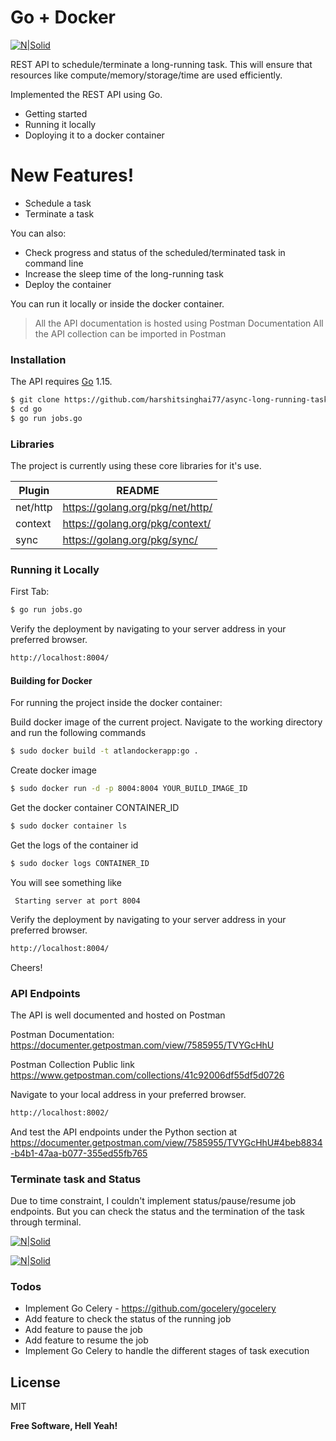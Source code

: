 # Go + Docker

[![N|Solid](https://miro.medium.com/max/750/1*xLKFtlXiTPif_hTAIlXRjw.jpeg)](https://github.com/OptimalBits/bull)

REST API to schedule/terminate a long-running task. This will ensure that resources like compute/memory/storage/time are used efficiently.

Implemented the REST API using Go.

  - Getting started
  - Running it locally
  - Doploying it to a docker container

# New Features!

  - Schedule a task
  - Terminate a task


You can also:
  - Check progress and status of the scheduled/terminated task in command line
  - Increase the sleep time of the long-running task
  - Deploy the container

You can run it locally or inside the docker container.

> All the API documentation is hosted using Postman Documentation
> All the API collection can be imported in Postman

### Installation

The API requires [Go](https://golang.org/) 1.15.

```sh
$ git clone https://github.com/harshitsinghai77/async-long-running-task.git -b go
$ cd go
$ go run jobs.go
```

### Libraries 

The project is currently using these core libraries for it's use.

| Plugin | README |
| ------ | ------ |
| net/http | https://golang.org/pkg/net/http/ |
| context | https://golang.org/pkg/context/ |
| sync | https://golang.org/pkg/sync/ |

### Running it Locally

First Tab:
```sh
$ go run jobs.go
```

Verify the deployment by navigating to your server address in your preferred browser.

```sh
http://localhost:8004/
```

#### Building for Docker
For running the project inside the docker container:

Build docker image of the current project.
Navigate to the working directory and run the following commands

```sh
$ sudo docker build -t atlandockerapp:go .
```
Create docker image 

```sh
$ sudo docker run -d -p 8004:8004 YOUR_BUILD_IMAGE_ID
```

Get the docker container CONTAINER_ID
```sh
$ sudo docker container ls
```

Get the logs of the container id
```sh
$ sudo docker logs CONTAINER_ID
```
You will see something like
```text 
 Starting server at port 8004
```
Verify the deployment by navigating to your server address in your preferred browser.

```sh
http://localhost:8004/
```
Cheers!

### API Endpoints
The API is well documented and hosted on Postman

Postman Documentation: https://documenter.getpostman.com/view/7585955/TVYGcHhU

Postman Collection Public link
https://www.getpostman.com/collections/41c92006df55df5d0726

Navigate to your local address in your preferred browser.

```sh
http://localhost:8002/
```
And test the API endpoints under the Python section at https://documenter.getpostman.com/view/7585955/TVYGcHhU#4beb8834-b4b1-47aa-b077-355ed55fb765

### Terminate task and Status
Due to time constraint, I couldn't implement status/pause/resume job endpoints. But you can check the status and the termination of the task through terminal.

[![N|Solid](https://i.ibb.co/ZLSBd22/go-task.png)](https://i.ibb.co/gjdSy44/go-task.png)

[![N|Solid](https://i.ibb.co/4p7xbTK/go-terminate-task.png)](https://i.ibb.co/gjdSy44/go-task.png)

### Todos

 - Implement Go Celery -  https://github.com/gocelery/gocelery
 - Add feature to check the status of the running job
 - Add feature to pause the job
 - Add feature to resume the job
 - Implement Go Celery to handle the different stages of task execution

License
----

MIT


**Free Software, Hell Yeah!**


